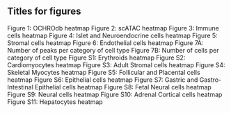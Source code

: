 ## Titles for figures

Figure 1:   OCHROdb heatmap
Figure 2:   scATAC heatmap
Figure 3:   Immune cells heatmap
Figure 4:   Islet and Neuroendocrine cells heatmap
Figure 5:   Stromal cells heatmap
Figure 6:   Endothelial cells heatmap
Figure 7A:  Number of peaks per category of cell type 
Figure 7B:  Number of cells per category of cell type 
Figure S1:  Erythroids heatmap
Figure S2:  Cardiomyocytes heatmap
Figure S3:  Adult Stromal cells heatmap
Figure S4:  Skeletal Myocytes heatmap
Figure S5:  Follicular and Placental cells heatmap
Figure S6:  Epithelial cells heatmap
Figure S7:  Gastric and Gastro-Intestinal Epithelial cells heatmap
Figure S8:  Fetal Neural cells heatmap
Figure S9:  Neural cells heatmap
Figure S10: Adrenal Cortical cells heatmap
Figure S11: Hepatocytes heatmap
